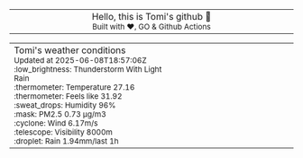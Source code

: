 
<div align="center">
<table>
<tbody>
<td align="center">
<img width="2000" height="0"><br>
Hello, this is Tomi's github 👋<br>
<sup>Built with ❤️, GO & Github Actions</sup><br>
<img width="2000" height="0">
</td>
</tbody>
</table>
</div>
<table>
<tbody>
<td align="left">
<img width="2000" height="0"><br>
Tomi's weather conditions<br>
<sup>Updated at 2025-06-08T18:57:06Z</sup><br>
<sup>:low_brightness: Thunderstorm With Light Rain</sup><br>
<sup>:thermometer: Temperature 27.16 </sup><br>
<sup>:thermometer: Feels like 31.92</sup><br>
<sup>:sweat_drops: Humidity 96%</sup><br>
<sup>:mask: PM2.5 0.73 μg/m3</sup><br>
<sup>:cyclone: Wind 6.17m/s </sup><br>
<sup>:telescope: Visibility 8000m </sup><br>
<sup>:droplet: Rain 1.94mm/last 1h </sup><br>
<img width="2000" height="0">
</td>
<td align="left">
<img width="2000" height="0"><br>
<br>
<img width="2000" height="0">
</td>
</tbody>
</table>
</div>
    
